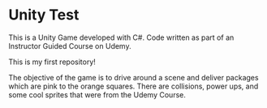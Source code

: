 # Unity Test
This is a Unity Game developed with C#. Code written as part of an Instructor Guided Course on Udemy.

This is my first repository!

The objective of the game is to drive around a scene and deliver packages which are pink to the orange squares. There are collisions, power ups, and some cool sprites that were from the Udemy Course.
